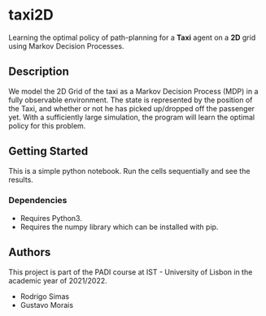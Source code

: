 # taxi2D
Learning the optimal policy of path-planning for a **Taxi** agent on a **2D** grid using Markov Decision Processes.

## Description
We model the 2D Grid of the taxi as a Markov Decision Process (MDP) in a fully observable environment.
The state is represented by the position of the Taxi, and whether or not he has picked up/dropped off the passenger yet.
With a sufficiently large simulation, the program will learn the optimal policy for this problem.

## Getting Started
This is a simple python notebook. Run the cells sequentially and see the results.
### Dependencies

* Requires Python3.
* Requires the numpy library which can be installed with pip.

## Authors
This project is part of the PADI course at IST - University of Lisbon in the academic year of 2021/2022.
* Rodrigo Simas
* Gustavo Morais
